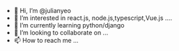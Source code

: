 - 👋 Hi, I’m @julianyeo
- 👀 I’m interested in react.js, node.js,typescript,Vue.js ....
- 🌱 I’m currently learning python/django
- 💞️ I’m looking to collaborate on ...
- 📫 How to reach me ...

<!---
julianyeo/julianyeo is a ✨ special ✨ repository because its `README.md` (this file) appears on your GitHub profile.
You can click the Preview link to take a look at your changes.
--->
